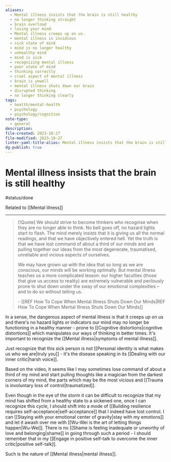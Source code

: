```yaml
---
aliases:
  - Mental illness insists that the brain is still healthy
  - no longer thinking straight
  - brain overload
  - losing your mind
  - Mental illness creeps up on us.
  - mental illness is insidious
  - sick state of mind
  - mind is no longer healthy
  - unhealthy mind
  - mind is sick
  - recognizing mental illness
  - poor state of mind
  - thinking correctly
  - cruel aspect of mental illness
  - brain is unwell
  - mental illness shuts down our brain
  - disrupted thinking
  - no longer thinking clearly
tags:
  - health/mental-health
  - psychology
  - psychology/cognition
note-type:
  - general
description: 
file-created: 2023-10-27
file-modified: 2023-10-27
linter-yaml-title-alias: Mental illness insists that the brain is still healthy
dg-publish: true
---
```


# Mental illness insists that the brain is still healthy

#status/done 

Related to [[Mental illness]]

---

> [!Quote] We should strive to become thinkers who recognise when they are no longer able to think.
> No bell goes off, no hazard lights start to flash. The mind merely insists that it is giving us all the normal readings, and that we have objectively entered hell. Yet the truth is that we have lost command of about a third of our minds and are pulling together our ideas from the most degenerate, traumatised, unreliable and vicious aspects of ourselves.
>
> We may have grown up with the idea that so long as we are conscious, our minds will be working optimally. But mental illness teaches us a more complicated lesson: our higher faculties (those that give us access to reality) are extremely vulnerable and perilously prone to shut down under the sway of our emotional complexities – and to do so without telling us.
>
> \- [[REF How To Cope When Mental Illness Shuts Down Our Minds|REF How To Cope When Mental Illness Shuts Down Our Minds]]

In a sense, the dangerous aspect of mental illness is that it creeps up on us and there's no hazard lights or indicators our mind may no longer be functioning in a healthy manner - prone to [[Cognitive distortions|cognitive distortions]] which manipulates our ways of thinking in better times. It's important to recognize the [[Mental illness|symptoms of mental illness]].

Just recognize that this sick person is not [[Personal identity is what makes us who we are|truly you]] - it's the disease speaking in its [[Dealing with our inner critic|harsh voice]].

Based on the video, it seems like I may sometimes lose command of about a third of my mind and start pulling thoughts like a magician from the darkest corners of my mind, the parts which may be the most vicious and [[Trauma is involuntary loss of control|traumatized]].

Even though in the eye of the storm it can be difficult to recognize that my mind has shifted from a healthy state to a sickened one, once I can recognize this cycle, I should shift into a mode of [[Building resilience requires self-acceptance|self-acceptance]] that I indeed have lost control. I can [[Staying with your emotional center of gravity|stay with my emotions]] and let it awash over me with [[Wu-Wei is the art of letting things happen|Wu-Wei]]. There is no [[Shame is feeling inadequate or unworthy of love and belonging|shame]] in going through such a period - I should remember that in my [[Engage in positive self-talk to overcome the inner critic|positive self-talk]].

Such is the nature of [[Mental illness|mental illness]].
